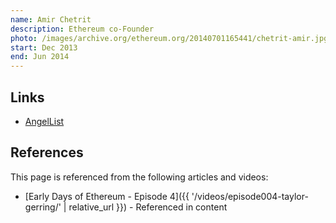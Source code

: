 ```yaml
---
name: Amir Chetrit
description: Ethereum co-Founder
photo: /images/archive.org/ethereum.org/20140701165441/chetrit-amir.jpg
start: Dec 2013
end: Jun 2014
---
```


## Links

- [AngelList](https://angel.co/amir-chetrit)

## References

This page is referenced from the following articles and videos:

- [Early Days of Ethereum - Episode 4]({{ '/videos/episode004-taylor-gerring/' | relative_url }}) - Referenced in content